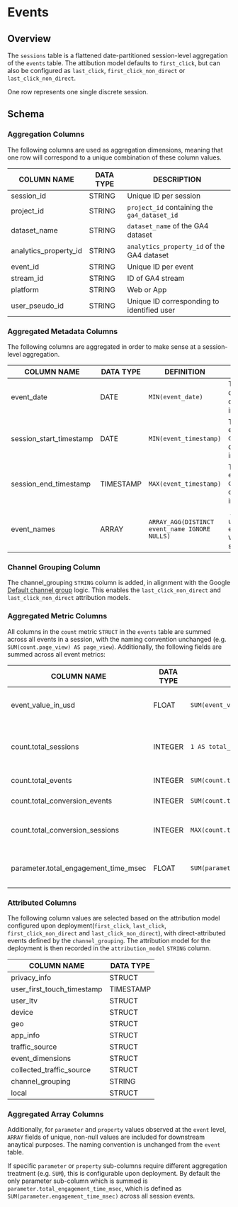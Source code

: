 # Events
## Overview
The `sessions` table is a flattened date-partitioned session-level aggregation of the `events` table. The attibution model defaults to `first_click`, but can also be configured as `last_click`, `first_click_non_direct` or `last_click_non_direct`.

One row represents one single discrete session.

## Schema
### Aggregation Columns
The following columns are used as aggregation dimensions, meaning that one row will correspond to a unique combination of these column values.

| COLUMN NAME | DATA TYPE | DESCRIPTION
| --- | --- | ---
| session_id | STRING | Unique ID per session
| project_id | STRING | `project_id` containing the `ga4_dataset_id`
| dataset_name | STRING | `dataset_name` of the GA4 dataset
| analytics_property_id | STRING | `analytics_property_id` of the GA4 dataset
| event_id | STRING | Unique ID per event
| stream_id | STRING | ID of GA4 stream
| platform | STRING | Web or App
| user_pseudo_id | STRING | Unique ID corresponding to identified user

### Aggregated Metadata Columns
The following columns are aggregated in order to make sense at a session-level aggregation.

| COLUMN NAME | DATA TYPE | DEFINITION | DESCRIPTION
| --- | --- | --- | ---
| event_date | DATE | `MIN(event_date)` | The `event_date` of the first occurring event in a session
| session_start_timestamp | DATE | `MIN(event_timestamp)` | The `event_timestamp` of the first occurring event in a session
| session_end_timestamp | TIMESTAMP | `MAX(event_timestamp)` | The `event_timestamp` of the last occurring event in a session
| event_names | ARRAY<STRING> | `ARRAY_AGG(DISTINCT event_name IGNORE NULLS)` | An array of unique `event_name` values in a session

### Channel Grouping Column
The channel_grouping `STRING` column is added, in alignment with the Google [Default channel group](https://support.google.com/analytics/answer/9756891?hl=en&ref=ga4bigquery.com) logic.  This enables the `last_click_non_direct` and `last_click_non_direct` attribution models.

### Aggregated Metric Columns
All columns in the `count` metric `STRUCT` in the `events` table are summed across all events in a session, with the naming convention unchanged (e.g. `SUM(count.page_view) AS page_view`).  Additionally, the following fields are summed across all event metrics:

| COLUMN NAME | DATA TYPE | DEFINITION | DESCRIPTION
| --- | --- | --- | ---
| event_value_in_usd | FLOAT | `SUM(event_value_in_usd)` | Sum of `event_value_in_usd` across all events in a session
| count.total_sessions | INTEGER | `1 AS total_sessions` | An integer flag to enable `total_sessions` to be used as an output metric
| count.total_events | INTEGER | `SUM(count.total_events)` | The count of events in a session
| count.total_conversion_events | INTEGER | `SUM(count.total_conversions)` | Total conversion events in a session
| count.total_conversion_sessions | INTEGER | `MAX(count.total_conversions)` | Flag (`1`) if a session contains at least one conversion event
| parameter.total_engagement_time_msec | FLOAT | `SUM(parameter.engagement_time_msec)` | The sum of engagement time across all session events

### Attributed Columns
The following column values are selected based on the attribution model configured upon deployment(`first_click`, `last_click`, `first_click_non_direct` and `last_click_non_direct`), with direct-attributed events defined by the `channel_grouping`.  The attribution model for the deployment is then recorded in the `attribution_model` `STRING` column.

| COLUMN NAME | DATA TYPE 
| --- | --- 
| privacy_info | STRUCT
| user_first_touch_timestamp | TIMESTAMP
| user_ltv | STRUCT
| device | STRUCT
| geo | STRUCT
| app_info | STRUCT
| traffic_source | STRUCT
| event_dimensions | STRUCT
| collected_traffic_source | STRUCT
| channel_grouping | STRING
| local | STRUCT

### Aggregated Array Columns
Additionally, for `parameter` and `property` values observed at the `event` level, `ARRAY` fields of unique, non-null values are included for downstream anaytical purposes.  The naming convention is unchanged from the `event` table. 

If specific `parameter` or `property` sub-columns require different aggregation treatment (e.g. `SUM`), this is configurable upon deployment. By default the only parameter sub-column which is summed is `parameter.total_engagement_time_msec`, which is defined as `SUM(parameter.engagement_time_msec)` across all session events.